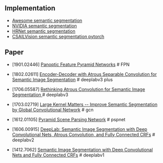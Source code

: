 ## Implementation
- [Awesome semantic segmentation](https://github.com/mrgloom/awesome-semantic-segmentation)
- [NVIDIA semantic segmentation](https://github.com/NVIDIA/semantic-segmentation)
- [HRNet semantic segmentation](https://github.com/HRNet/HRNet-Semantic-Segmentation)
- [CSAILVision semantic segmentation pytorch](https://github.com/CSAILVision/semantic-segmentation-pytorch)

## Paper

- [1901.02446] [Panoptic Feature Pyramid Networks](https://arxiv.org/abs/1901.02446) # FPN

- [1802.02611] [Encoder-Decoder with Atrous Separable
Convolution for Semantic Image Segmentation](https://arxiv.org/abs/1802.02611) # deeplabv3 plus

- [1706.05587] [Rethinking Atrous Convolution for Semantic Image Segmentation
](https://arxiv.org/abs/1706.05587v3) # deeplabv3


- [1703.02719] [Large Kernel Matters -- Improve Semantic Segmentation by Global Convolutional Network](https://arxiv.org/abs/1703.02719) # gcn

- [1612.01105] [Pyramid Scene Parsing Network](https://arxiv.org/abs/1612.01105) # pspnet

- [1606.00915] [DeepLab: Semantic Image Segmentation with Deep Convolutional Nets, Atrous Convolution, and Fully Connected CRFs](https://arxiv.org/abs/1606.00915) #  deeplabv2

- [1412.7062] [Semantic Image Segmentation with Deep Convolutional Nets and Fully Connected CRFs](https://arxiv.org/abs/1412.7062) # deeplabv1
